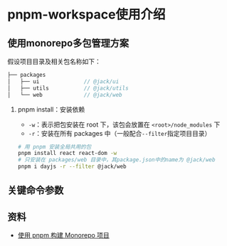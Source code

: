 # pnpm-workspace使用介绍

## 使用monorepo多包管理方案

假设项目目录及相关包名称如下：

```js
├── packages
│   ├── ui              // @jack/ui
│   ├── utils           // @jack/utils
│   └── web             // @jack/web
```

1. pnpm install：安装依赖
   - `-w`：表示把包安装在 root 下，该包会放置在 `<root>/node_modules` 下
   - `-r`：安装在所有 packages 中（一般配合`--filter`指定项目目录）

    ```sh
    # 用 pnpm 安装全局共用的包
    pnpm install react react-dom -w
    # 只安装在 packages/web 目录中，其package.json中的name为 @jack/web
    pnpm i dayjs -r --filter @jack/web
    ```

## 关键命令参数

## 资料

- [使用 pnpm 构建 Monorepo 项目](https://zhuanlan.zhihu.com/p/373935751)

